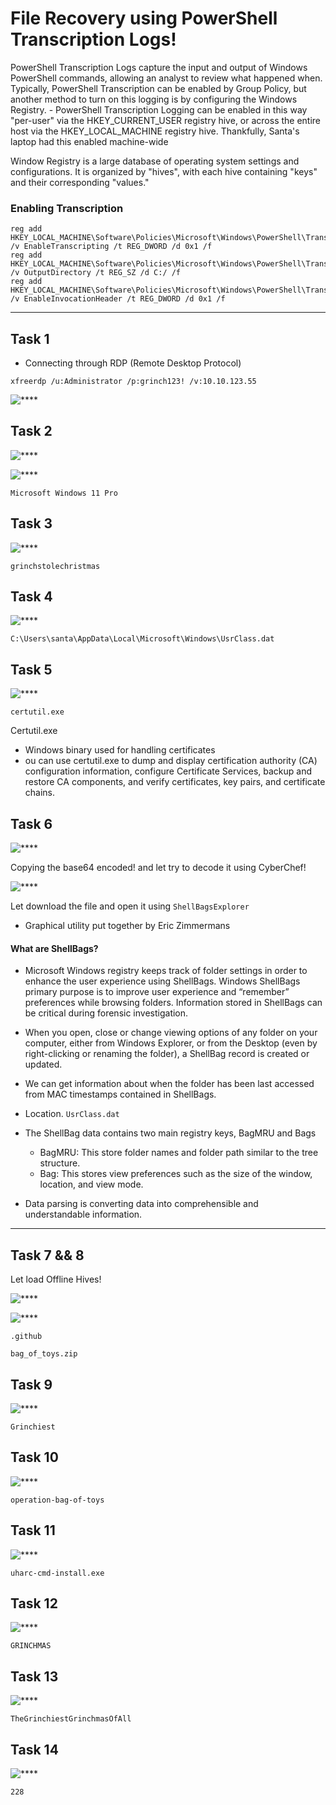# File Recovery using PowerShell Transcription Logs!

PowerShell Transcription Logs capture the input and output of Windows PowerShell commands, allowing an analyst to review what happened when. Typically, PowerShell Transcription can be enabled by Group Policy, but another method to turn on this logging is by configuring the Windows Registry.
	- PowerShell Transcription Logging can be enabled in this way "per-user" via the HKEY_CURRENT_USER registry hive, or across the entire host via the HKEY_LOCAL_MACHINE registry hive. Thankfully, Santa's laptop had this enabled machine-wide


Window Registry is a large database of operating system settings and configurations. It is organized by "hives", with each hive containing "keys" and their corresponding "values."

### Enabling Transcription

```
reg add HKEY_LOCAL_MACHINE\Software\Policies\Microsoft\Windows\PowerShell\Transcription /v EnableTranscripting /t REG_DWORD /d 0x1 /f
reg add HKEY_LOCAL_MACHINE\Software\Policies\Microsoft\Windows\PowerShell\Transcription /v OutputDirectory /t REG_SZ /d C:/ /f
reg add HKEY_LOCAL_MACHINE\Software\Policies\Microsoft\Windows\PowerShell\Transcription /v EnableInvocationHeader /t REG_DWORD /d 0x1 /f
```

***

## Task 1

- Connecting through RDP (Remote Desktop Protocol)

```
xfreerdp /u:Administrator /p:grinch123! /v:10.10.123.55
```

![****](/Advent%20of%20Cyber%203/Screenshots/Task8/1.PNG)

## Task 2


![****](/Advent%20of%20Cyber%203/Screenshots/Task8/2.PNG)

![****](/Advent%20of%20Cyber%203/Screenshots/Task8/3.PNG)

```Microsoft Windows 11 Pro```

## Task 3


![****](/Advent%20of%20Cyber%203/Screenshots/Task8/3.PNG)

```
grinchstolechristmas
```

## Task 4

![****](/Advent%20of%20Cyber%203/Screenshots/Task8/3.PNG)

```
C:\Users\santa\AppData\Local\Microsoft\Windows\UsrClass.dat
```

## Task 5

![****](/Advent%20of%20Cyber%203/Screenshots/Task8/6.PNG)

```
certutil.exe
```

Certutil.exe 
- Windows binary used for handling certificates
- ou can use certutil.exe to dump and display certification authority (CA) configuration information, configure Certificate Services, backup and restore CA components, and verify certificates, key pairs, and certificate chains.

## Task 6


![****](/Advent%20of%20Cyber%203/Screenshots/Task8/7.PNG)

Copying the base64 encoded! and let try to decode it using CyberChef!

![****](/Advent%20of%20Cyber%203/Screenshots/Task8/8.PNG)

Let download the file and open it using ```ShellBagsExplorer```
- Graphical utility put together by Eric Zimmermans


#### What are ShellBags?

- Microsoft Windows registry keeps track of folder settings in order to enhance the user experience using ShellBags. Windows ShellBags primary purpose is to improve user experience and “remember” preferences while browsing folders. Information stored in ShellBags can be critical during forensic investigation.
- When you open, close or change viewing options of any folder on your computer, either from Windows Explorer, or from the Desktop (even by right-clicking or renaming the folder), a ShellBag record is created or updated.
- We can get information about when the folder has been last accessed from MAC timestamps contained in ShellBags.
- Location. ```UsrClass.dat```
- The ShellBag data contains two main registry keys, BagMRU and Bags
	- BagMRU: This store folder names and folder path similar to the tree structure. 
	- Bag: This stores view preferences such as the size of the window, location, and view mode.

- Data parsing is converting data into comprehensible and understandable information.

*** 

## Task 7 && 8

Let load Offline Hives!

![****](/Advent%20of%20Cyber%203/Screenshots/Task8/9.PNG)

![****](/Advent%20of%20Cyber%203/Screenshots/Task8/10.PNG)

```.github```

```bag_of_toys.zip```

## Task 9

![****](/Advent%20of%20Cyber%203/Screenshots/Task8/11.PNG)

```Grinchiest```

## Task 10

![****](/Advent%20of%20Cyber%203/Screenshots/Task8/12.PNG)

```operation-bag-of-toys```

## Task 11

![****](/Advent%20of%20Cyber%203/Screenshots/Task8/13.PNG)

```uharc-cmd-install.exe```

## Task 12

![****](/Advent%20of%20Cyber%203/Screenshots/Task8/14.PNG)

```GRINCHMAS```

## Task 13

![****](/Advent%20of%20Cyber%203/Screenshots/Task8/15.PNG)

```TheGrinchiestGrinchmasOfAll```

## Task 14

![****](/Advent%20of%20Cyber%203/Screenshots/Task8/16.PNG)

```228```
